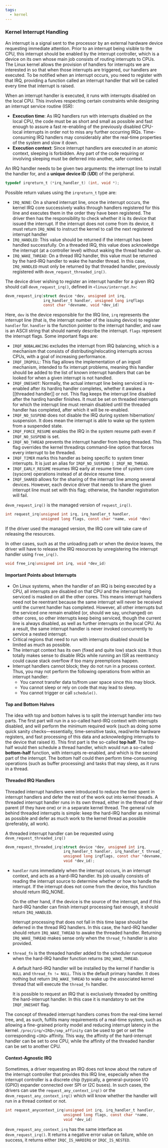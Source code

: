 ```yaml
---
tags:
  - kernel
---
```

### Kernel Interrupt Handling
An interrupt is a signal sent to the processor by an external hardware device requesting immediate attention. Prior to an interrupt being visible to the CPU, this interrupt should be enabled by the interrupt controller, which is a device on its own whose main job consists of routing interrupts to CPUs. The Linux kernel allows the provision of handlers for interrupts we are interested in so that when those interrupts are triggered, our handlers are executed. To be notified when an interrupt occurs, you need to register with that IRQ, providing a function called an interrupt handler that will be called every time that interrupt is raised.

When an interrupt handler is executed, it runs with interrupts disabled on the local CPU. This involves respecting certain constraints while designing an interrupt service routine (ISR):
- **Execution time**: As IRQ handlers run with interrupts disabled on the local CPU, the code must be as short and small as possible and fast enough to assure a fast re-enabling of the previously disabled CPU-local interrupts in order not to miss any further occurring IRQs. Time-consuming IRQ handlers may considerably alter the real-time properties of the system and slow it down.
- **Execution context**: Since interrupt handlers are executed in an atomic context, sleeping is forbidden. Any part of the code requiring or involving sleeping must be deferred into another, safer context.


An IRQ handler needs to be given two arguments: the interrupt line to install the handler for, and a **unique device ID** (**UDI**) of the peripheral.
```c
typedef irqreturn_t (*irq_handler_t) (int, void *);
```
Possible return values using the `irqreturn_t` type are:
- `IRQ_NONE`: On a shared interrupt line, once the interrupt occurs, the kernel IRQ core successively walks through handlers registered for this line and executes them in the order they have been registered. The driver then has the responsibility to check whether it is its device that issued the interrupt. If the interrupt does not come from its device, it must return `IRQ_NONE` to instruct the kernel to call the next registered interrupt handler
- `IRQ_HANDLED`: This value should be returned if the interrupt has been handled successfully. On a threaded IRQ, this value does acknowledge the interrupt (at a controller level) without waking the thread handler up.
- `IRQ_WAKE_THREAD`: On a thread IRQ handler, this value must be returned by the hard-IRQ handler to wake the handler thread. In this case, `IRQ_HANDLED` must only be returned by that threaded handler, previously registered with `devm_request_threaded_irq()`.


The device driver wishing to register an interrupt handler for a given IRQ should call `devm_request_irq()`, defined in `<linux/interrupt.h>`:
```c
devm_request_irq(struct device *dev, unsigned int irq,
				 irq_handler_t handler, unsigned long irqflags
				 const char *devname, void *dev_id)
```
Here, `dev` is the device responsible for the IRQ line, `irq` represents the interrupt line (that is, the interrupt number of the issuing device) to register `handler` for. `handler` is the function pointer to the interrupt handler, and `name` is an ASCII string that should namely describe the interrupt. `flags` represent the interrupt flags. Some important flags are:
- `IRQF_NOBALANCING` excludes the interrupt from IRQ balancing, which is a mechanism that consists of distributing/relocating interrupts across CPUs, with a goal of increasing performance.
- `IRQF_IRQPOLL`: This flag allows the implementation of an irqpoll mechanism, intended to fix interrupt problems, meaning this handler should be added to the list of known interrupt handlers that can be looked for when a given interrupt is not handled.
- `IRQF_ONESHOT`: Normally, the actual interrupt line being serviced is re-enabled after its hardirq handler completes, whether it awakes a [[threaded handler]] or not. This flag keeps the interrupt line disabled after the hardirq handler finishes. It must be set on threaded interrupts for which the interrupt line must remain disabled until the threaded handler has completed, after which it will be re-enabled.
- `IRQF_NO_SUSPEND` does not disable the IRQ during system hibernation/ suspension. It does mean the interrupt is able to wake up the system from a suspended state.
- `IRQF_FORCE_RESUME` enables the IRQ in the system resume path even if `IRQF_NO_SUSPEND` is set.
- `IRQF_NO_THREAD` prevents the interrupt handler from being threaded. This flag overrides the kernel threadirqs command-line option that forces every interrupt to be threaded.
- `IRQF_TIMER` marks this handler as being specific to system timer interrupts. It is just an alias for `IRQF_NO_SUSPEND | IRQF_NO_THREAD`.
- `IRQF_EARLY_RESUME` resumes IRQ early at resume time of system core (syscore) operations instead of at device resume time.
- `IRQF_SHARED` allows for the sharing of the interrupt line among several devices. However, each device driver that needs to share the given interrupt line must set with this flag; otherwise, the handler registration will fail.

`devm_request_irq()` is the managed version of `request_irq()`.
```c
int request_irq(unsigned int irq, irq_handler_t handler,
				unsigned long flags, const char *name, void *dev)
```
If the driver used the managed version, the IRQ core will take care of releasing the resources.


In other cases, such as at the unloading path or when the device leaves, the driver will have to release the IRQ resources by unregistering the interrupt handler using `free_irq()`.
```c
void free_irq(unsigned int irq, void *dev_id)
```

#### Important Points about Interrupts
- On Linux systems, when the handler of an IRQ is being executed by a CPU, all interrupts are disabled on that CPU and the interrupt being serviced is masked on all the other cores. This means interrupt handlers need not be reentrant because the same interrupt will never be received until the current handler has completed. However, all other interrupts but the serviced one remain enabled (or, should we say, unchanged) on other cores, so other interrupts keep being serviced, though the current line is always disabled, as well as further interrupts on the local CPU. As a result, the same interrupt handler is never invoked concurrently to service a nested interrupt.
- Critical regions that need to run with interrupts disabled should be limited as much as possible.
- The interrupt context has its own (fixed and quite low) stack size. It thus totally makes sense to disable IRQs while running an ISR as reentrancy could cause stack overflow if too many preemptions happen.
- Interrupt handlers cannot block; they do not run in a process context. Thus, you may not perform the following operations from within an interrupt handler:
	- You cannot transfer data to/from user space since this may block.
	- You cannot sleep or rely on code that may lead to sleep.
	- You cannot trigger or call `schedule()`.
#### Top and Bottom Halves
The idea with top and bottom halves is to split the interrupt handler into two parts. The first part will run in a so-called hard-IRQ context with interrupts disabled, and will perform the minimum required work (such as doing some quick sanity checks—essentially, time-sensitive tasks, read/write hardware registers, and fast processing of this data and acknowledging interrupts to the device that raised it). This first part is the so-called **top half**. The top-half would then schedule a thread handler, which would run a so-called **bottom-half** function, with interrupts re-enabled, and which is the second part of the interrupt. The bottom half could then perform time-consuming operations (such as buffer processing) and tasks that may sleep, as it runs in a thread.
#### Threaded IRQ Handlers
Threaded interrupt handlers were introduced to reduce the time spent in interrupt handlers and defer the rest of the work out into kernel threads. A threaded interrupt handler runs in its own thread, either in the thread of their parent (if they have one) or in a separate kernel thread. The general rule behind threaded interrupts is simple: keep the hard-IRQ handler as minimal as possible and defer as much work to the kernel thread as possible (preferably, all work).

A threaded interrupt handler can be requested using `devm_request_threaded_irq()`
```c
devm_request_threaded_irq(struct device *dev, unsigned int irq,
						  irq_handler_t handler, irq_handler_t thread_fn,
						  unsigned long irqflags, const char *devname,
						  void *dev_id);
```
- `handler` runs immediately when the interrupt occurs, in an interrupt context, and acts as a hard-IRQ handler. Its job usually consists of reading the interrupt source to determine whether or how to handle the interrupt. If the interrupt does not come from the device, this function should return IRQ_NONE. 

  On the other hand, if the device is the source of the interrupt, and if this hard-IRQ handler can finish interrupt processing fast enough, it should return `IRQ_HANDLED`.
  
  Interrupt processing that does not fall in this time lapse should be deferred in the thread IRQ handlers. In this case, the hard-IRQ handler should return `IRQ_WAKE_THREAD` to awake the threaded handler. Returning `IRQ_WAKE_THREAD` makes sense only when the `thread_fn` handler is also provided.
  
- `thread_fn` is the threaded handler added to the scheduler runqueue when the hard-IRQ handler function returns `IRQ_WAKE_THREAD`.
  
  A default hard-IRQ handler will be installed by the kernel if handler is `NULL` and `thread_fn != NULL`. This is the default primary handler. It does nothing but return `IRQ_WAKE_THREAD` to wake up the associated kernel thread that will execute the `thread_fn` handler.
  
  It is possible to request an IRQ that is exclusively threaded by omitting the hard-interrupt handler. In this case it is mandatory to set the `IRQF_ONESHOT` flag.

The concept of threaded interrupt handlers comes from the real-time kernel tree, and, as such, fulfills many requirements of a real-time system, such as allowing a fine-grained priority model and reducing interrupt latency in the kernel. `/proc/irq/<IRQ>/smp_affinity` can be used to get or set the corresponding `<IRQ>` affinity. This way, the affinity of the hard-interrupt handler can be set to one CPU, while the affinity of the threaded handler can be set to another CPU.
#### Context-Agnostic IRQ
Sometimes, a driver requesting an IRQ does not know about the nature of the interrupt controller that provides this IRQ line, especially when the interrupt controller is a discrete chip (typically, a general-purpose I/O (GPIO) expander connected over SPI or I2C buses). In such cases, the drivers can use the `request_any_context_irq()` or the `devm_request_any_context_irq()` which will know whether the handler will run in a thread context or not.
```c
int request_anycontext_irq(unsigned int irq, irq_handler_t handler,
						  unsigned long flags, const char *name,
						  void *dev_id)
```

`devm_request_any_context_irq` has the same interface as `devm_request_irq()`. It returns a negative error value on failure, while on success, it returns either `IRQC_IS_HARDIRQ` or `IRQC_IS_NESTED`.